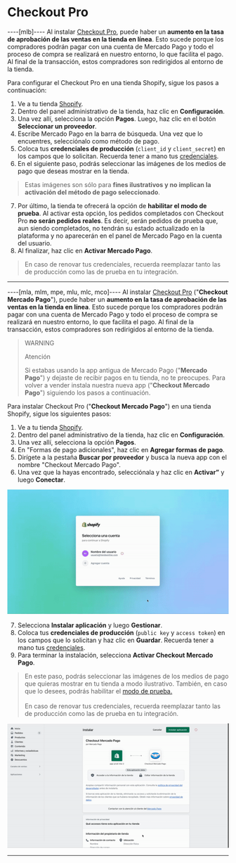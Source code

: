 # Checkout Pro

----[mlb]----
Al instalar [Checkout Pro](/developers/es/docs/checkout-pro/landing), puede haber un **aumento en la tasa de aprobación de las ventas en la tienda en línea**. Esto sucede porque los compradores podrán pagar con una cuenta de Mercado Pago y todo el proceso de compra se realizará en nuestro entorno, lo que facilita el pago. Al final de la transacción, estos compradores son redirigidos al entorno de la tienda.

Para configurar el Checkout Pro en una tienda Shopify, sigue los pasos a continuación:

1. Ve a tu tienda [Shopify](https://accounts.shopify.com/store-login).
2. Dentro del panel administrativo de la tienda, haz clic en **Configuración**.
3. Una vez allí, selecciona la opción **Pagos**. Luego, haz clic en el botón **Seleccionar un proveedor**.
4. Escribe Mercado Pago en la barra de búsqueda. Una vez que lo encuentres, selecciónalo como método de pago.
5. Coloca tus **credenciales de producción** (`client_id` y `client_secret`) en los campos que lo solicitan. Recuerda tener a mano tus [credenciales](/developers/es/docs/shopify/additional-content/your-integrations/credentials). 
6. En el siguiente paso, podrás seleccionar las imágenes de los medios de pago que deseas mostrar en la tienda.

> Estas imágenes son sólo para **fines ilustrativos y no implican la activación del método de pago seleccionado**.

7. Por último, la tienda te ofrecerá la opción de **habilitar el modo de prueba**. Al activar esta opción, los pedidos completados con Checkout Pro **no serán pedidos reales**. Es decir, serán pedidos de prueba que, aun siendo completados, no tendrán su estado actualizado en la plataforma y no aparecerán en el panel de Mercado Pago en la cuenta del usuario.
8. Al finalizar, haz clic en **Activar Mercado Pago**.

> En caso de renovar tus credenciales, recuerda reemplazar tanto las de producción como las de prueba en tu integración.

------------
----[mla, mlm, mpe, mlu, mlc, mco]----
Al instalar [Checkout Pro](/developers/es/docs/checkout-pro/landing) ("**Checkout Mercado Pago**"), puede haber un **aumento en la tasa de aprobación de las ventas en la tienda en línea**. Esto sucede porque los compradores podrán pagar con una cuenta de Mercado Pago y todo el proceso de compra se realizará en nuestro entorno, lo que facilita el pago. Al final de la transacción, estos compradores son redirigidos al entorno de la tienda.

> WARNING
>
> Atención
>
> Si estabas usando la app antigua de Mercado Pago ("**Mercado Pago**") y dejaste de recibir pagos en tu tienda, no te preocupes. Para volver a vender instala nuestra nueva app ("**Checkout Mercado Pago**") siguiendo los pasos a continuación.

Para instalar Checkout Pro ("**Checkout Mercado Pago**") en una tienda Shopify, sigue los siguientes pasos:

1. Ve a tu tienda [Shopify](https://accounts.shopify.com/store-login).
2. Dentro del panel administrativo de la tienda, haz clic en **Configuración**.
3. Una vez allí, selecciona la opción **Pagos**. 
4. En "Formas de pago adicionales", haz clic en **Agregar formas de pago**.
5. Dirígete a la pestaña **Buscar por proveedor** y busca la nueva app con el nombre "Checkout Mercado Pago". 
6. Una vez que la hayas encontrado, selecciónala y haz clic en **Activar”** y luego **Conectar**.

<center>

![migracion a](/images/shopify/migration-a-es.gif)

</center>

7. Selecciona **Instalar aplicación** y luego **Gestionar**.
8. Coloca tus **credenciales de producción** (`public key` y `access token`) en los campos que lo solicitan y haz clic en **Guardar**. Recuerda tener a mano tus [credenciales](/developers/es/docs/shopify/additional-content/your-integrations/credentials).
9. Para terminar la instalación, selecciona **Activar Checkout Mercado Pago**.

> En este paso, podrás seleccionar las imágenes de los medios de pago que quieras mostrar en tu tienda a modo ilustrativo. También, en caso que lo desees, podrás habilitar el [modo de prueba.](/developers/es/docs/shopify/sales-processing/integration-test)
> <br/><br/>
> En caso de renovar tus credenciales, recuerda reemplazar tanto las de producción como las de prueba en tu integración.

<center>

![migracion b](/images/shopify/migration-b-es.gif)

</center>

------------